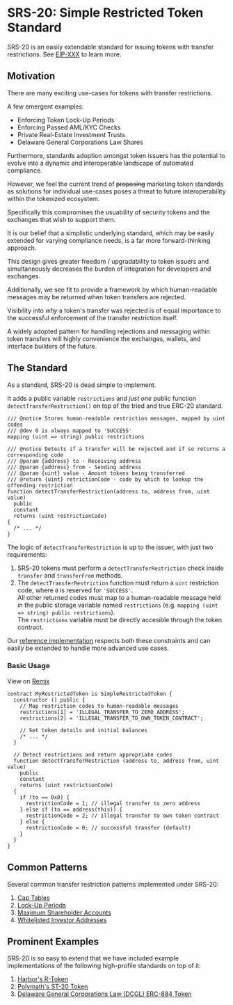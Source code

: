 # SRS-20: Simple Restricted Token Standard

SRS-20 is an easily extendable standard for issuing tokens with transfer restrictions. See [EIP-XXX](#) to learn more.

## Motivation

There are many exciting use-cases for tokens with transfer restrictions.

A few emergent examples:

- Enforcing Token Lock-Up Periods
- Enforcing Passed AML/KYC Checks
- Private Real-Estate Investment Trusts
- Delaware General Corporations Law Shares

Furthermore, standards adoption amongst token issuers has the potential to evolve into a dynamic and interoperable landscape of automated compliance.

However, we feel the current trend of ~~proposing~~ marketing token standards as solutions for individual use-cases poses a threat to future interoperability within the tokenized ecosystem.

Specifically this compromises the usuability of security tokens and the exchanges that wish to support them.

It is our belief that a simplistic underlying standard, which may be easily extended for varying compliance needs, is a far more forward-thinking approach.

This design gives greater freedom / upgradability to token issuers and simultaneously decreases the burden of integration for developers and exchanges.

Additionally, we see fit to provide a framework by which human-readable messages may be returned when token transfers are rejected.

Visibility into _why_ a token's transfer was rejected is of equal importance to the successful enforcement of the transfer restriction itself.

A widely adopted pattern for handling rejections and messaging within token transfers will highly convenience the exchanges, wallets, and interface builders of the future.

## The Standard

As a standard, SRS-20 is dead simple to implement.

It adds a public variable `restrictions` and _just one_ public function `detectTransferRestriction()` on top of the tried and true ERC-20 standard.

```solidity
/// @notice Stores human-readable restriction messages, mapped by uint codes
/// @dev 0 is always mapped to 'SUCCESS'
mapping (uint => string) public restrictions

/// @notice Detects if a transfer will be rejected and if so returns a corresponding code
/// @param {address} to - Receiving address
/// @param {address} from - Sending address
/// @param {uint} value - Amount tokens being transferred
/// @return {uint} retrictionCode - code by which to lookup the offending restriction
function detectTransferRestriction(address to, address from, uint value)
  public
  constant
  returns (uint restrictionCode)
{
  /* ... */
}
```

The logic of `detectTransferRestriction` is up to the issuer, with just two requirements:

1.  SRS-20 tokens must perform a `detectTransferRestriction` check inside `transfer` and `transferFrom` methods.
2.  The `detectTransferRestriction` function must return a `uint` restriction code, where `0` is reserved for `'SUCCESS'`.  
    All other returned codes must map to a human-readable message held in the public storage variable named `restrictions` (e.g. `mapping (uint => string) public restrictions`).  
    The `restrictions` variable must be directly accesible through the token contract.

Our [reference implementation](https://github.com/tokensoft/simple-restricted-token-standard/blob/master/contracts/SimpleRestrictedToken.sol) respects both these constraints and can easily be extended to handle more advanced use cases.

### Basic Usage

View on [Remix](https://remix.ethereum.org/#version=soljson-v0.4.24+commit.e67f0147.js&optimize=true&gist=264272677547fe32d1c2eb2fd8294315)

```solidity
contract MyRestrictedToken is SimpleRestrictedToken {
  constructor () public {
    // Map restriction codes to human-readable messages
    restrictions[1] = 'ILLEGAL_TRANSFER_TO_ZERO_ADDRESS';
    restrictions[2] = 'ILLEGAL_TRANSFER_TO_OWN_TOKEN_CONTRACT';

    // Set token details and initial balances
    /* ... */
  }

  // Detect restrictions and return appropriate codes
  function detectTransferRestriction (address to, address from, uint value)
    public
    constant
    returns (uint restrictionCode)
  {
    if (to == 0x0) {
      restrictionCode = 1; // illegal transfer to zero address
    } else if (to == address(this)) {
      restrictionCode = 2; // illegal transfer to own token contract
    } else {
      restrictionCode = 0; // successful transfer (default)
    }
  }
}
```

## Common Patterns

Several common transfer restriction patterns implemented under SRS-20:

1.  [Cap Tables](#)
2.  [Lock-Up Periods](#)
3.  [Maximum Shareholder Accounts](#)
4.  [Whitelisted Investor Addresses](#)

## Prominent Examples

SRS-20 is so easy to extend that we have included example implementations of the following high-profile standards on top of it:

1.  [Harbor's R-Token](#)
2.  [Polymath's ST-20 Token](#)
3.  [Delaware General Corporations Law (DCGL) ERC-884 Token](#)
